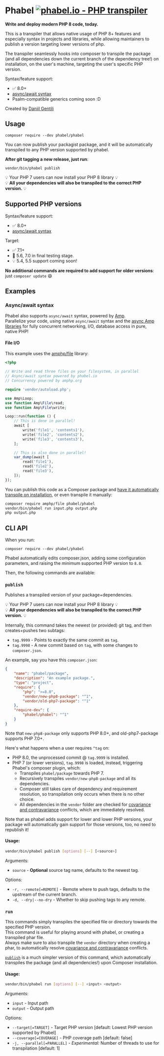 # Phabel [![phabel.io - PHP transpiler](https://phabel.io/badge)](https://phabel.io)

**Write and deploy modern PHP 8 code, today.**

This is a transpiler that allows native usage of PHP 8+ features and especially syntax in projects and libraries, while allowing maintainers to publish a version targeting lower versions of php.

The transpiler seamlessly hooks into composer to transpile the package (and all dependencies down the current branch of the dependency tree!) on installation, on the user's machine, targeting the user's specific PHP version.

Syntax/feature support:
* ✅ 8.0+  
* [async/await syntax](#asyncawait-syntax)
* Psalm-compatible generics coming soon :D

Created by [Daniil Gentili](https://daniil.it)

## Usage

```
composer require --dev phabel/phabel
```

You can now publish your packagist package, and it will be automatically transpiled to any PHP version supported by phabel.  

**After git tagging a new release, just run**:

```
vendor/bin/phabel publish
```

💡 Your PHP 7 users can now install your PHP 8 library 💡  
💡 **All your dependencies will also be transpiled to the correct PHP version.** 💡

## Supported PHP versions

Syntax/feature support:
* ✅ 8.0+  
* [async/await syntax](#asyncawait-syntax)

Target:
* ✅ 7.1+  
* 🐘 5.6, 7.0 in final testing stage.  
* 💡 5.4, 5.5 support coming soon!  

**No additional commands are required to add support for older versions**: just `composer update` 😄


## Examples

### Async/await syntax

Phabel also supports `async/await` syntax, powered by [Amp](https://amphp.org).  
Parallelize your code, using native `async/await` syntax and the [async Amp libraries](https://github.com/amphp) for fully concurrent networking, I/O, database access in pure, native PHP!  


#### File I/O

This example uses the [amphp/file](https://github.com/amphp/file) library:  

```php
<?php

// Write and read three files on your filesystem, in parallel
// Async/await syntax powered by phabel.io
// Concurrency powered by amphp.org

require 'vendor/autoload.php';

use Amp\Loop;
use function Amp\File\read;
use function Amp\File\write;

Loop::run(function () {
    // This is done in parallel!
    await [
        write('file1', 'contents1'),
        write('file2', 'contents2'),
        write('file3', 'contents3'),
    ];

    // This is also done in parallel!
    var_dump(await [
        read('file1'),
        read('file2'),
        read('file3'),
    ]);
});
```

You can publish this code as a Composer package and [have it automatically transpile on installation](#usage), or even transpile it manually:  
```bash
composer require amphp/file phabel/phabel
vendor/bin/phabel run input.php output.php
php output.php
```


## CLI API

When you run:  
```
composer require --dev phabel/phabel
```

Phabel automatically edits composer.json, adding some configuration parameters, and raising the minimum supported PHP version to `8.0`.  

Then, the following commands are available:

### `publish`

Publishes a transpiled version of your package+dependencies.  

💡 Your PHP 7 users can now install your PHP 8 library 💡  
💡 **All your dependencies will also be transpiled to the correct PHP version.** 💡

Internally, this command takes the newest (or provided) git tag, and then creates+pushes two subtags:  
* `tag.9999` - Points to exactly the same commit as `tag`.
* `tag.9998` - A new commit based on `tag`, with some changes to `composer.json`.

An example, say you have this `composer.json`:  
```json
{
    "name": "phabel/package",
    "description": "An example package.",
    "type": "project",
    "require": {
        "php": ">=8.0",
        "vendor/new-php8-package": "^1",
        "vendor/old-php7-package": "^1"
    },
    "require-dev": {
        "phabel/phabel": "^1"
    }
}
```

Note that `new-php8-package` only supports PHP 8.0+, and old-php7-package supports PHP 7.0+.  

Here's what happens when a user requires `^tag` on:
* PHP 8.0, the unprocessed commit @ `tag.9999` is installed.  
* PHP 7 (or lower versions), `tag.9998` is loaded, instead, triggering Phabel's composer plugin, which:  
  * Transpiles `phabel/package` towards PHP 7.
  * Recursively transpiles `vendor/new-php8-package` and all its dependencies.
  * Composer still takes care of dependency and requirement resolution, so transpilation only occurs when there is no other choice.  
  * All dependencies in the `vendor` folder are checked for [covariance and contravariance](https://www.php.net/manual/en/language.oop5.variance.php) conflicts, which are immediately resolved.  


Note that as phabel adds support for lower and lower PHP versions, your package will automatically gain support for those versions, too, no need to republish it!  

#### Usage:
```bash
vendor/bin/phabel publish [options] [--] [<source>]
```

Arguments:
* `source` - **Optional** source tag name, defaults to the newest tag.

Options:
* `-r, --remote[=REMOTE]` - Remote where to push tags, defaults to the upstream of the current branch.
* `-d, --dry|--no-dry` - Whether to skip pushing tags to any remote.


### `run`

This commands simply transpiles the specified file or directory towards the specified PHP version.   
This command is useful for playing around with phabel, or creating a transpiled phar file.  
Always make sure to also transpile the `vendor` directory when creating a phar, to automatically resolve [covariance and contravariance](https://www.php.net/manual/en/language.oop5.variance.php) conflicts.  

[`publish`](#publish) is a much simpler version of this command, which automatically transpiles the package (and all dependencies!) upon Composer installation.  

#### Usage:

```bash
vendor/bin/phabel run [options] [--] <input> <output>
```

Arguments:
* `input` - Input path
* `output` - Output path

Options:
* `--target[=TARGET]` - Target PHP version [default: Lowest PHP version supported by Phabel]
* `--coverage[=COVERAGE]` - PHP coverage path [default: false]
* `-j, --parallel[=PARALLEL]` - _Experimental:_ Number of threads to use for transpilation [default: 1]
